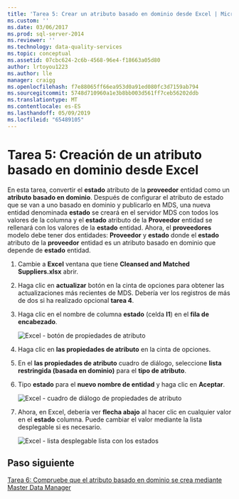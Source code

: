 ```yaml
---
title: 'Tarea 5: Crear un atributo basado en dominio desde Excel | Microsoft Docs'
ms.custom: ''
ms.date: 03/06/2017
ms.prod: sql-server-2014
ms.reviewer: ''
ms.technology: data-quality-services
ms.topic: conceptual
ms.assetid: 07cbc624-2c6b-4568-96e4-f18663a05d80
author: lrtoyou1223
ms.author: lle
manager: craigg
ms.openlocfilehash: f7e88065ff66ea953d0a91ed080fc3d7159ab794
ms.sourcegitcommit: 5748d710960a1e3b8bb003d561ff7ceb56202ddb
ms.translationtype: MT
ms.contentlocale: es-ES
ms.lasthandoff: 05/09/2019
ms.locfileid: "65489105"
---
```

# <a name="task-5-creating-a-domain-based-attribute-from-excel"></a>Tarea 5: Creación de un atributo basado en dominio desde Excel
  En esta tarea, convertir el **estado** atributo de la **proveedor** entidad como un **atributo basado en dominio**. Después de configurar el atributo de estado que se van a uno basado en dominio y publicarlo en MDS, una nueva entidad denominada **estado** se creará en el servidor MDS con todos los valores de la columna y el **estado** atributo de la **Proveedor** entidad se rellenará con los valores de la **estado** entidad. Ahora, el **proveedores** modelo debe tener dos entidades: **Proveedor** y **estado** donde el **estado** atributo de la **proveedor** entidad es un atributo basado en dominio que depende de **estado** entidad.  
  
1.  Cambie a **Excel** ventana que tiene **Cleansed and Matched Suppliers.xlsx** abrir.  
  
2.  Haga clic en **actualizar** botón en la cinta de opciones para obtener las actualizaciones más recientes de MDS. Debería ver los registros de más de dos si ha realizado opcional **tarea 4**.  
  
3.  Haga clic en el nombre de columna **estado** (celda **I1**) en el **fila de encabezado**.  
  
     ![Excel - botón de propiedades de atributo](../../2014/tutorials/media/et-creatingadomainbasedattributefromexcel-01.jpg "Excel - botón de propiedades de atributo")  
  
4.  Haga clic en **las propiedades de atributo** en la cinta de opciones.  
  
5.  En el **las propiedades de atributo** cuadro de diálogo, seleccione **lista restringida (basada en dominio)** para el **tipo de atributo**.  
  
6.  Tipo **estado** para el **nuevo nombre de entidad** y haga clic en **Aceptar**.  
  
     ![Excel - cuadro de diálogo de propiedades de atributo](../../2014/tutorials/media/et-creatingadomainbasedattributefromexcel-02.jpg "Excel - cuadro de diálogo de propiedades de atributo")  
  
7.  Ahora, en Excel, debería ver **flecha abajo** al hacer clic en cualquier valor en el **estado** columna. Puede cambiar el valor mediante la lista desplegable si es necesario.  
  
     ![Excel - lista desplegable lista con los estados](../../2014/tutorials/media/et-creatingadomainbasedattributefromexcel-03.jpg "Excel - lista desplegable lista de Estados")  
  
## <a name="next-step"></a>Paso siguiente  
 [Tarea 6: Compruebe que el atributo basado en dominio se crea mediante Master Data Manager](../../2014/tutorials/task-6-verify-domain-based-attribute-master-data-manager.md)  
  
  
